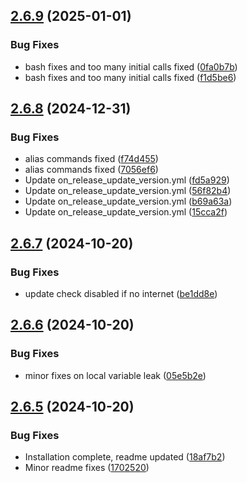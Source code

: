 ## [2.6.9](https://github.com/ashindiano/dyno/compare/v2.6.8...v2.6.9) (2025-01-01)


### Bug Fixes

* bash fixes and too many initial calls fixed ([0fa0b7b](https://github.com/ashindiano/dyno/commit/0fa0b7ba861da5b9f1ba856652cac2cd8081bb00))
* bash fixes and too many initial calls fixed ([f1d5be6](https://github.com/ashindiano/dyno/commit/f1d5be69af34c1dd991eab76b447eefd51cea6e8))



## [2.6.8](https://github.com/ashindiano/dyno/compare/v2.6.7...v2.6.8) (2024-12-31)


### Bug Fixes

* alias commands fixed ([f74d455](https://github.com/ashindiano/dyno/commit/f74d455ab8f941ea806734677319335aaf5a6ab9))
* alias commands fixed ([7056ef6](https://github.com/ashindiano/dyno/commit/7056ef6b50a4eef535bbf0abdc5e18a63ddf552f))
* Update on_release_update_version.yml ([fd5a929](https://github.com/ashindiano/dyno/commit/fd5a9297ad58bc8e643d116a8df8f221ccb41d0e))
* Update on_release_update_version.yml ([56f82b4](https://github.com/ashindiano/dyno/commit/56f82b42fcec012e1265331012381d352a0ebae8))
* Update on_release_update_version.yml ([b69a63a](https://github.com/ashindiano/dyno/commit/b69a63a5634d23224eff615b882e425a48a469b0))
* Update on_release_update_version.yml ([15cca2f](https://github.com/ashindiano/dyno/commit/15cca2ffaff793dd5c9f0a352acd446f634bf736))



## [2.6.7](https://github.com/ashindiano/dyno/compare/v2.6.6...v2.6.7) (2024-10-20)


### Bug Fixes

* update check disabled if no internet ([be1dd8e](https://github.com/ashindiano/dyno/commit/be1dd8eb14e52a1c277e2d1adf5a7e9a14f8c392))



## [2.6.6](https://github.com/ashindiano/dyno/compare/v2.6.5...v2.6.6) (2024-10-20)


### Bug Fixes

* minor fixes on local variable leak ([05e5b2e](https://github.com/ashindiano/dyno/commit/05e5b2eab20b803c8fd87e1f17f380ec6f96e88a))



## [2.6.5](https://github.com/ashindiano/dyno/compare/v2.6.4...v2.6.5) (2024-10-20)


### Bug Fixes

* Installation complete, readme updated ([18af7b2](https://github.com/ashindiano/dyno/commit/18af7b28e654b251d16a42cf42fcdb2221f8b4e2))
* Minor readme fixes ([1702520](https://github.com/ashindiano/dyno/commit/1702520a78c494a8c42e497f7144a73f606d4349))



